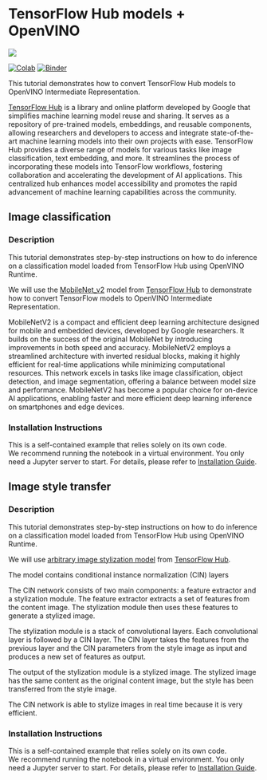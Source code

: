 # TensorFlow Hub models + OpenVINO

<img referrerpolicy="no-referrer-when-downgrade" src="https://static.scarf.sh/a.png?x-pxid=5b5a4db0-7875-4bfb-bdbd-01698b5b1a77&file=notebooks/tensorflow-hub/README.md" />

[![Colab](https://colab.research.google.com/assets/colab-badge.svg)](https://colab.research.google.com/github/openvinotoolkit/openvino_notebooks/blob/latest/notebooks/tensorflow-hub/tensorflow-hub.ipynb)
[![Binder](https://mybinder.org/badge_logo.svg)](https://mybinder.org/v2/gh/eaidova/openvino_notebooks_binder.git/main?urlpath=git-pull%3Frepo%3Dhttps%253A%252F%252Fgithub.com%252Fopenvinotoolkit%252Fopenvino_notebooks%26urlpath%3Dtree%252Fopenvino_notebooks%252Fnotebooks%2Ftensorflow-hub%2Ftensorflow-hub.ipynb)

This tutorial demonstrates how to convert TensorFlow Hub models to OpenVINO Intermediate Representation.

[TensorFlow Hub](https://tfhub.dev/) is a library and online platform developed by Google that simplifies machine learning model reuse and sharing. It serves as a repository of pre-trained models, embeddings, and reusable components, allowing researchers and developers to access and integrate state-of-the-art machine learning models into their own projects with ease. TensorFlow Hub provides a diverse range of models for various tasks like image classification, text embedding, and more. It streamlines the process of incorporating these models into TensorFlow workflows, fostering collaboration and accelerating the development of AI applications. This centralized hub enhances model accessibility and promotes the rapid advancement of machine learning capabilities across the community.

## Image classification
### Description
This tutorial demonstrates step-by-step instructions on how to do inference on a classification model loaded from TensorFlow Hub using OpenVINO Runtime.

We will use the [MobileNet_v2](https://arxiv.org/abs/1704.04861) model from [TensorFlow Hub](https://tfhub.dev/) to demonstrate how to convert TensorFlow models to OpenVINO Intermediate Representation.

MobileNetV2 is a compact and efficient deep learning architecture designed for mobile and embedded devices, developed by Google researchers. It builds on the success of the original MobileNet by introducing improvements in both speed and accuracy. MobileNetV2 employs a streamlined architecture with inverted residual blocks, making it highly efficient for real-time applications while minimizing computational resources. This network excels in tasks like image classification, object detection, and image segmentation, offering a balance between model size and performance. MobileNetV2 has become a popular choice for on-device AI applications, enabling faster and more efficient deep learning inference on smartphones and edge devices.

### Installation Instructions

This is a self-contained example that relies solely on its own code.</br>
We recommend  running the notebook in a virtual environment. You only need a Jupyter server to start.
For details, please refer to [Installation Guide](../../README.md).


## Image style transfer
### Description
This tutorial demonstrates step-by-step instructions on how to do inference on a classification model loaded from TensorFlow Hub using OpenVINO Runtime.

We will use [arbitrary image stylization model](https://arxiv.org/abs/1705.06830) from [TensorFlow Hub](https://tfhub.dev). 

The model contains conditional instance normalization (CIN) layers  

The CIN network consists of two main components: a feature extractor and a stylization module. The feature extractor extracts a set of features from the content image. The stylization module then uses these features to generate a stylized image. 

The stylization module is a stack of convolutional layers. Each convolutional layer is followed by a CIN layer. The CIN layer takes the features from the previous layer and the CIN parameters from the style image as input and produces a new set of features as output. 

The output of the stylization module is a stylized image. The stylized image has the same content as the original content image, but the style has been transferred from the style image. 

The CIN network is able to stylize images in real time because it is very efficient.  

### Installation Instructions

This is a self-contained example that relies solely on its own code.</br>
We recommend  running the notebook in a virtual environment. You only need a Jupyter server to start.
For details, please refer to [Installation Guide](../../README.md).